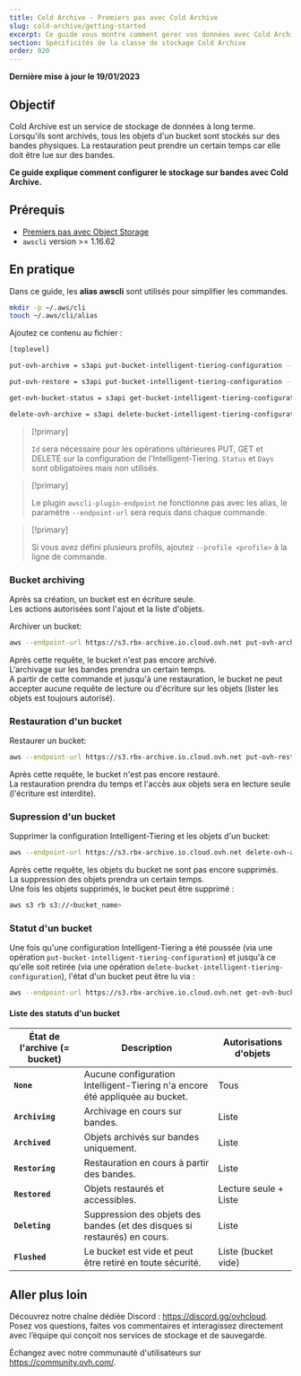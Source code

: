 ```yaml
---
title: Cold Archive - Premiers pas avec Cold Archive
slug: cold-archive/getting-started
excerpt: Ce guide vous montre comment gérer vos données avec Cold Archive
section: Spécificités de la classe de stockage Cold Archive
order: 020
---
```


**Dernière mise à jour le 19/01/2023**

## Objectif

Cold Archive est un service de stockage de données à long terme.
Lorsqu'ils sont archivés, tous les objets d'un bucket sont stockés sur des bandes physiques.
La restauration peut prendre un certain temps car elle doit être lue sur des bandes.

**Ce guide explique comment configurer le stockage sur bandes avec Cold Archive.**

## Prérequis

- [Premiers pas avec Object Storage](https://docs.ovh.com/ca/fr/storage/object-storage/s3/getting-started-with-object-storage/#utilisation-de-aws-cli)
- `awscli` version >= 1.16.62

## En pratique

Dans ce guide, les **alias awscli** sont utilisés pour simplifier les commandes.

```bash
mkdir -p ~/.aws/cli
touch ~/.aws/cli/alias
```

Ajoutez ce contenu au fichier :

```bash
[toplevel]

put-ovh-archive = s3api put-bucket-intelligent-tiering-configuration --id myid --intelligent-tiering-configuration '{"Id": "myid", "Status": "Enabled", "Tierings": [{"Days": 999,"AccessTier": "OVH_ARCHIVE"}]}' --bucket

put-ovh-restore = s3api put-bucket-intelligent-tiering-configuration --id myid --intelligent-tiering-configuration '{"Id": "myid", "Status": "Enabled", "Tierings": [{"Days": 999,"AccessTier": "OVH_RESTORE"}]}' --bucket

get-ovh-bucket-status = s3api get-bucket-intelligent-tiering-configuration --id myid --bucket

delete-ovh-archive = s3api delete-bucket-intelligent-tiering-configuration --id myid --bucket
```

> [!primary]
>
> `Id` sera nécessaire pour les opérations ultérieures PUT, GET et DELETE sur la configuration de l'Intelligent-Tiering.
> `Status` et `Days` sont obligatoires mais non utilisés.
>

> [!primary]
>
> Le plugin `awscli-plugin-endpoint` ne fonctionne pas avec les alias, le paramètre `--endpoint-url` sera requis dans chaque commande.
>

> [!primary]
>
> Si vous avez défini plusieurs profils, ajoutez `--profile <profile>` à la ligne de commande.
>

### Bucket archiving

Après sa création, un bucket est en écriture seule.<br>
Les actions autorisées sont l'ajout et la liste d'objets.

Archiver un bucket:

```bash
aws --endpoint-url https://s3.rbx-archive.io.cloud.ovh.net put-ovh-archive <bucket_name>
```

Après cette requête, le bucket n'est pas encore archivé.<br>
L'archivage sur les bandes prendra un certain temps.<br>
A partir de cette commande et jusqu'à une restauration, le bucket ne peut accepter aucune requête de lecture ou d'écriture sur les objets (lister les objets est toujours autorisé).

### Restauration d'un bucket

Restaurer un bucket:

```bash
aws --endpoint-url https://s3.rbx-archive.io.cloud.ovh.net put-ovh-restore <bucket_name>
```

Après cette requête, le bucket n'est pas encore restauré.<br>
La restauration prendra du temps et l'accès aux objets sera en lecture seule (l'écriture est interdite).

### Supression d'un bucket

Supprimer la configuration Intelligent-Tiering et les objets d'un bucket:

```bash
aws --endpoint-url https://s3.rbx-archive.io.cloud.ovh.net delete-ovh-archive <bucket_name>
```

Après cette requête, les objets du bucket ne sont pas encore supprimés.<br>
La suppression des objets prendra un certain temps.<br>
Une fois les objets supprimés, le bucket peut être supprimé :

```bash
aws s3 rb s3://<bucket_name>
```

### Statut d'un bucket

Une fois qu'une configuration Intelligent-Tiering a été poussée (via une opération `put-bucket-intelligent-tiering-configuration`) et jusqu'à ce qu'elle soit retirée (via une opération `delete-bucket-intelligent-tiering-configuration`), l'état d'un bucket peut être lu via :

```bash
aws --endpoint-url https://s3.rbx-archive.io.cloud.ovh.net get-ovh-bucket-status <bucket_name> | jq '.IntelligentTieringConfiguration.Status'
```

#### Liste des statuts d'un bucket

| État de l'archive (= bucket) | Description | Autorisations d'objets |
| --- | --- | --- |
| **`None`** | Aucune configuration Intelligent-Tiering n'a encore été appliquée au bucket. | Tous |
| **`Archiving`** | Archivage en cours sur bandes. | Liste |
| **`Archived`** | Objets archivés sur bandes uniquement. | Liste |
| **`Restoring`** | Restauration en cours à partir des bandes. | Liste |
| **`Restored`** | Objets restaurés et accessibles. | Lecture seule + Liste |
| **`Deleting`** | Suppression des objets des bandes (et des disques si restaurés) en cours. | Liste |
| **`Flushed`** | Le bucket est vide et peut être retiré en toute sécurité. | Liste (bucket vide) |

## Aller plus loin

Découvrez notre chaîne dédiée Discord : <https://discord.gg/ovhcloud>. Posez vos questions, faites vos commentaires et interagissez directement avec l’équipe qui conçoit nos services de stockage et de sauvegarde.

Échangez avec notre communauté d'utilisateurs sur <https://community.ovh.com/>.
